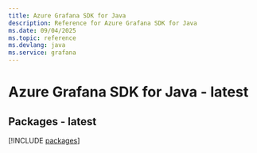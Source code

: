 ```yaml
---
title: Azure Grafana SDK for Java
description: Reference for Azure Grafana SDK for Java
ms.date: 09/04/2025
ms.topic: reference
ms.devlang: java
ms.service: grafana
---
```

# Azure Grafana SDK for Java - latest
## Packages - latest
[!INCLUDE [packages](grafana-index.md)]